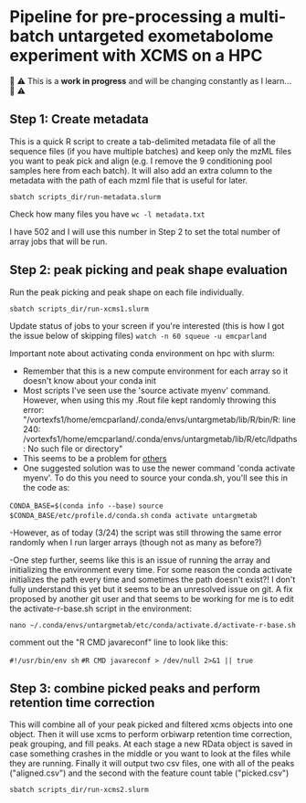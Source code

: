 # Pipeline for pre-processing a multi-batch untargeted exometabolome experiment with XCMS on a HPC
:construction: :warning: This is a **work in progress** and will be changing constantly as I learn... :construction: :warning:


## Step 1: Create metadata
This is a quick R script to create a tab-delimited metadata file of all the sequence files (if you have multiple batches) and keep only the mzML files you want to peak pick and align (e.g. I remove the 9 conditioning pool samples here from each batch). It will also add an extra column to the metadata with the path of each mzml file that is useful for later.

```sbatch scripts_dir/run-metadata.slurm```

Check how many files you have ```wc -l metadata.txt```

I have 502 and I will use this number in Step 2 to set the total number of array jobs that will be run.

## Step 2: peak picking and peak shape evaluation
Run the peak picking and peak shape on each file individually.

```sbatch scripts_dir/run-xcms1.slurm```

Update status of jobs to your screen if you're interested (this is how I got the issue below of skipping files) ```watch -n 60 squeue -u emcparland```

Important note about activating conda environment on hpc with slurm:
- Remember that this is a new compute environment for each array so it doesn't know about your conda init
- Most scripts I've seen use the 'source activate myenv' command. However, when using this my .Rout file kept randomly throwing this error: "/vortexfs1/home/emcparland/.conda/envs/untargmetab/lib/R/bin/R: line 240: /vortexfs1/home/emcparland/.conda/envs/untargmetab/lib/R/etc/ldpaths: No such file or directory"
- This seems to be a problem for [others](https://github.com/conda-forge/r-base-feedstock/issues/67)
- One suggested solution was to use the newer command 'conda activate myenv'. To do this you need to source your conda.sh, you'll see this in the code as:

```CONDA_BASE=$(conda info --base)```
```source $CONDA_BASE/etc/profile.d/conda.sh```
```conda activate untargmetab```

-However, as of today (3/24) the script was still throwing the same error randomly when I run larger arrays (though not as many as before?)

-One step further, seems like this is an issue of running the array and initializing the environment every time. For some reason the conda activate initializes the path every time and sometimes the path doesn't exist?! I don't fully understand this yet but it seems to be an unresolved issue on git. A fix proposed by another git user and that seems to be working for me is to edit the activate-r-base.sh script in the environment:

```nano ~/.conda/envs/untargmetab/etc/conda/activate.d/activate-r-base.sh```

comment out the "R CMD javareconf" line to look like this: 

```#!/usr/bin/env sh```
```#R CMD javareconf > /dev/null 2>&1 || true ```

## Step 3: combine picked peaks and perform retention time correction
This will combine all of your peak picked and filtered xcms objects into one object. Then it will use xcms to perform orbiwarp retention time correction, peak grouping, and fill peaks. At each stage a new RData object is saved in case something crashes in the middle or you want to look at the files while they are running. Finally it will output two csv files, one with all of the peaks ("aligned.csv") and the second with the feature count table ("picked.csv")

```sbatch scripts_dir/run-xcms2.slurm```